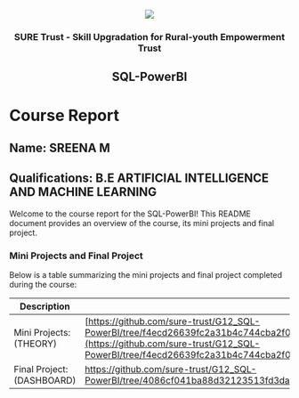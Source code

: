 <!-- PROJECT LOGO -->
<br />

<div align="center">
   <img src='https://user-images.githubusercontent.com/73131499/166115643-d3187f47-d38f-41b2-ae42-5ecbbc60de14.png' />


<h3 align="center">SURE Trust - Skill Upgradation for Rural-youth Empowerment Trust</h3>
  <h2>SQL-PowerBI</h2>
</div>

# Course Report

## Name: SREENA M

## Qualifications: B.E ARTIFICIAL INTELLIGENCE AND MACHINE LEARNING 

Welcome to the course report for the SQL-PowerBI! This README document provides an overview of the course, its mini projects and final project.

### Mini Projects and Final Project

Below is a table summarizing the mini projects and final project completed during the course:

| Description                               | Link                                    |
|-------------------------------------------|-----------------------------------------|
| Mini Projects: (THEORY)     | [https://github.com/sure-trust/G12_SQL-PowerBI/tree/f4ecd26639fc2a31b4c744cba2f05c44df909993/Final%20Capstone%20Project/Sreena%20Mahesh](https://github.com/sure-trust/G12_SQL-PowerBI/tree/f4ecd26639fc2a31b4c744cba2f05c44df909993/Mini%20Projects/Sreena%20Mahesh) |                        |
| Final Project: (DASHBOARD)     | https://github.com/sure-trust/G12_SQL-PowerBI/tree/4086cf041ba88d32123513fd3daf7a9ff92fa754/Final%20Capstone%20Project/Sreena%20Mahesh                       |
